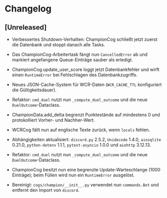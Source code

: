 # Changelog

## [Unreleased]
- Verbessertes Shutdown-Verhalten: ChampionCog schließt jetzt zuerst die Datenbank und stoppt danach alle Tasks.
- Das ChampionCog-Arbeitertask fängt nun ``CancelledError`` ab und markiert
  angefangene Queue-Einträge sauber als erledigt.
- ChampionCog.update_user_score loggt jetzt Datenbankfehler und wirft einen
  ``RuntimeError`` bei Fehlschlagen des Datenbankzugriffs.
- Neues JSON-Cache-System für WCR-Daten (``WCR_CACHE_TTL`` konfiguriert die
  Gültigkeitsdauer).
- Refaktor: `cmd_duel` nutzt nun `_compute_duel_outcome` und die neue
  `DuelOutcome`-Dataclass.
- ChampionData.add_delta begrenzt Punktestände auf mindestens 0 und protokolliert Vorher- und Nachher-Wert.
- WCRCog fällt nun auf englische Texte zurück, wenn ``locals`` fehlen.
- Abhängigkeiten aktualisiert: ``discord.py`` 2.5.2, ``Unidecode`` 1.4.0,
  ``aiosqlite`` 0.21.0, ``python-dotenv`` 1.1.1, ``pytest-asyncio`` 1.0.0 und
  ``aiohttp`` 3.12.13.
- Refaktor: `cmd_duel` nutzt nun `_compute_duel_outcome` und die neue `DuelOutcome`-Dataclass.
 - ChampionCog besitzt nun eine begrenzte Update-Warteschlange (1000 Einträge);
    beim Füllen wird nun ein ``RuntimeError`` ausgelöst.

- Bereinigt: `cogs/champion/__init__.py` verwendet nun `commands.Bot` und entfernt den Import von `discord`.
